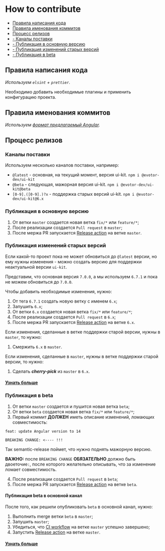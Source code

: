 # How to contribute

- [Правила написания кода](#coc)
- [Правила именования коммитов](#commit)
- [Процесс релизов](#release)
- [- Каналы поставки](#release-channels)
- [- Публикация в основную версию](#release-latest)
- [- Публикация изменений старых версий](#release-maintain)
- [- Публикация в beta](#release-beta)

## <a name="coc"></a> Правила написания кода

_Используем `elsint` + `prettier`_.

Необходимо добавить необходимые плагины и применить конфигурацию проекта.

## <a name="commit"></a> Правила именования коммитов

_Используем [формат предлагаемый Angular][commit-message-format]._

## <a name="release"></a> Процесс релизов

### <a name="release-channels"></a> Каналы поставки

Используем несколько каналов поставки, например:

- `@latest` - основная, на текущий момент, версия ui-kit. `npm i @evotor-dev/ui-kit`
- `@beta` - следующая, мажорная версия ui-kit. `npm i @evotor-dev/ui-kit@beta`
- `[0-9].([0-9].)?x` - поддержка старых версий ui-kit. `npm i @evotor-dev/ui-kit@6.x`

### <a name="release-latest"></a> Публикация в основную версию

1. От ветки `master` создается новая ветка `fix/*` или `feature/*`;
2. После реализации создается `Pull request` в `master`;
3. После мержа PR запускается [Release action][release-action] на ветке `master`.

### <a name="release-maintain"></a> Публикация изменений старых версий

Если какой-то проект пока не может обновиться до `@latest` версии, но ему нужны изменения - можно создать версию для поддержки неактуальной версии `ui-kit`.

Представим, что основная версия `7.0.0`, а мы используем `6.7.1` и пока не можем обновиться до `7.0.0`.

Чтобы добавить необходимые изменения, нужно:

1. От тега `6.7.1` создать новую ветку с именем `6.x`;
1. Запушить `6.x`;
1. От ветки `6.x` создается новая ветка `fix/*` или `feature/*`;
1. После реализации создается `Pull request` в `6.x`;
1. После мержа PR запускается [Release action][release-action] на ветке `6.x`.

Если изменения, сделанные в ветке поддержки старой версии, нужны в `master`, то нужно:

1. Смержить `6.x` в `master`.

Если изменения, сделанные в `master`, нужны в ветке поддержки старой версии, то нужно:

1. Сделать **_cherry-pick_** из `master` в `6.x`.

#### [Узнать больше][maintain-releases]

### <a name="release-beta"></a> Публикация в beta

1. От ветки `master` создается и пушится новая ветка `beta`;
1. От ветки `beta` создается новая ветка `fix/*` или `feature/*`;
1. Первый коммит **ДОЛЖЕН** иметь описание изменений, ломающих совместимость:

```
feat: update Angular version to 14

BREAKING CHANGE: <---- !!!
```

Так semantic-release поймет, что нужно поднять мажорную версию.

**ВАЖНО:** после `BREAKING CHANGE` **ОБЯЗАТЕЛЬНО** должно быть двоеточие`:`, после которого желательно описывать, что за изменение ломает совместимость.

4. После реализации создается `Pull request` в `beta`;
5. После мержа PR запускается [Release action][release-action] на ветке `beta`.

#### Публикация beta в основной канал

После того, как решили опубликовать `beta` в основной канал, нужно:

1. Выполнить merge ветки `beta` в `master`;
2. Запушить `master`;
3. Убедиться, что [CI workflow][ci-action] на ветке `master` успешно завершено;
4. Запустить [Release action][release-action] на ветке `master`.

#### [Узнать больше][pre-releases]

[commit-message-format]: https://github.com/angular/angular/blob/master/CONTRIBUTING.md#commit
[release-action]: https://github.com/evotor/Evo-UI-Kit/actions/workflows/release.yml
[ci-action]: https://github.com/evotor/Evo-UI-Kit/actions/workflows/ci.yml
[pre-releases]: https://semantic-release.gitbook.io/semantic-release/recipes/release-workflow/pre-releases
[maintain-releases]: https://semantic-release.gitbook.io/semantic-release/recipes/release-workflow/maintenance-releases
